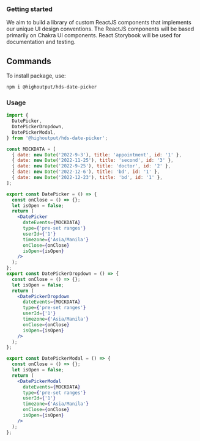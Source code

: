 ### Getting started

We aim to build a library of custom ReactJS components that implements our unique UI design conventions. The ReactJS components will be based primarily on Chakra UI components. React Storybook will be used for documentation and testing.

## Commands

To install package, use:

```bash
npm i @highoutput/hds-date-picker
```

### Usage

```jsx
import {
  DatePicker,
  DatePickerDropdown,
  DatePickerModal,
} from '@highoutput/hds-date-picker';

const MOCKDATA = [
  { date: new Date('2022-9-3'), title: 'appointment', id: '1' },
  { date: new Date('2022-11-25'), title: 'second', id: '3' },
  { date: new Date('2022-9-25'), title: 'doctor', id: '2' },
  { date: new Date('2022-12-6'), title: 'bd', id: '1' },
  { date: new Date('2022-12-23'), title: 'bd', id: '1' },
];

export const DatePicker = () => {
  const onClose = () => {};
  let isOpen = false;
  return (
    <DatePicker
      dateEvents={MOCKDATA}
      type={'pre-set ranges'}
      userId={'1'}
      timezone={'Asia/Manila'}
      onClose={onClose}
      isOpen={isOpen}
    />
  );
};
export const DatePickerDropdown = () => {
  const onClose = () => {};
  let isOpen = false;
  return (
    <DatePickerDropdown
      dateEvents={MOCKDATA}
      type={'pre-set ranges'}
      userId={'1'}
      timezone={'Asia/Manila'}
      onClose={onClose}
      isOpen={isOpen}
    />
  );
};

export const DatePickerModal = () => {
  const onClose = () => {};
  let isOpen = false;
  return (
    <DatePickerModal
      dateEvents={MOCKDATA}
      type={'pre-set ranges'}
      userId={'1'}
      timezone={'Asia/Manila'}
      onClose={onClose}
      isOpen={isOpen}
    />
  );
};
```
